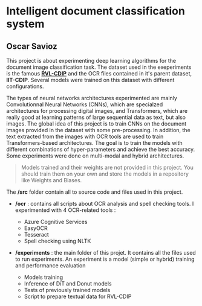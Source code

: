 # Intelligent document classification system
## Oscar Savioz
This project is about experimenting deep learning algorithms for the document image classification
task. The dataset used in the exeperiments is the famous **[RVL-CDIP](https://adamharley.com/rvl-cdip/)** and the
OCR files contained in it's parent dataset, **IIT-CDIP**. Several models were trained on this dataset with different configurations. 

The types of neural networks architectures experimented are mainly Convolutionnal Neural Networks (CNNs), which are specialzed architectures for processing digital images, and Transformers, which are really good at learning patterns of large sequential data as text, but also images. The global idea of this project is to train CNNs on the document images provided in the dataset with some pre-processing. In addition, the text extracted from the images with OCR tools are used to train Transformers-based architectures. The goal is to train the models with different combinations of hyper-parameters and achieve the best accuracy. Some experiments were done on multi-modal and hybrid architectures. 

> Models trained and their weights are not provided in this project. You should train them  on your own and store the models in a repository like Weights and Biases.

The **/src** folder contain all to source code and files used in this project. 

 - **/ocr** : contains all scripts about OCR analysis and spell checking tools. I experimented with 4 OCR-related tools :
    - Azure Cognitive Services 
    - EasyOCR
    - Tesseract 
    - Spell checking using NLTK 

 - **/experiments** : the main folder of this projet. It contains all the files used to run experiments. An experiment is a model (simple or hybrid) training and performance evaluation
 
    - Models training
    - Inference of DiT and Donut models
    - Tests of previously trained models 
    - Script to prepare textual data for RVL-CDIP
